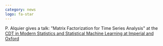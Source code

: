 ```yaml
---
category: news
logo: fa-star
---
```


P. Alquier gives a talk: "Matrix Factorization for Time Series Analysis" at the [CDT in Modern Statistics and Statistical Machine Learning at Imperial and Oxford](https://statml.io/)
